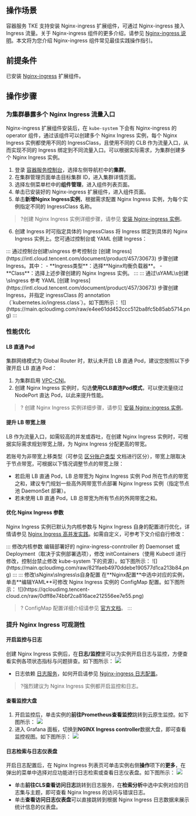 ## 操作场景

容器服务 TKE 支持安装 Nginx-ingress 扩展组件，可通过 Nginx-ingress 接入 Ingress 流量。关于 Nginx-ingress 组件的更多介绍，请参见 [Nginx-ingress 说明](https://intl.cloud.tencent.com/document/product/457/39143)。本文将为您介绍 Nginx-ingress 组件常见最佳实践操作指引。


## 前提条件

已安装 [Nginx-ingress](https://intl.cloud.tencent.com/document/product/457/38981) 扩展组件。


## 操作步骤

### 为集群暴露多个 Nginx Ingress 流量入口

Nginx-ingress 扩展组件安装后，在 `kube-system` 下会有 Nginx-ingress 的 operator 组件，通过该组件可以创建多个 Nginx Ingress 实例，每个 Nginx Ingress 实例都使用不同的 IngressClass，且使用不同的 CLB 作为流量入口，从而实现不同的 Ingress 绑定到不同流量入口。可以根据实际需求，为集群创建多个 Nginx Ingress 实例。


1. 登录 [容器服务控制台](https://console.cloud.tencent.com/tke2)，选择左侧导航栏中的**集群**。
2. 在集群管理页面单击目标集群 ID，进入集群详情页面。
3. 选择左侧菜单栏中的**组件管理**，进入组件列表页面。
4. 单击已安装好的 Nginx-ingress 扩展组件，进入组件页面。
5. 单击**新增Nginx Ingress实例**，根据需求配置 Nginx Ingress 实例，为每个实例指定不同的 IngressClass 名称。
>?创建 Nginx Ingress 实例详细步骤，请参见 [安装 Nginx-ingress 实例](https://intl.cloud.tencent.com/document/product/457/38981)。
6. 创建 Ingress 时可指定具体的 IngressClass 将 Ingress 绑定到具体的 Nginx Ingress 实例上。您可通过控制台或 YAML 创建 Ingress：
<dx-tabs>
::: 通过控制台创建\sIngress
参考控制台 [创建 Ingress](https://intl.cloud.tencent.com/document/product/457/30673) 步骤创建 Ingress。其中：
- **Ingress类型**：选择**Nginx均衡负载器**。
- **Class**：选择上述步骤创建的 Nginx Ingress 实例。
:::
::: 通过\sYAML\s创建\sIngress
参考 YAML [创建 Ingress](https://intl.cloud.tencent.com/document/product/457/30673) 步骤创建 Ingress，并指定 ingressClass 的 annotation（`kubernetes.io/ingress.class`）。如下图所示：
![](https://main.qcloudimg.com/raw/e4ee61dd452ccc512ba8fc5b85ab5714.png)
:::
</dx-tabs>





### 性能优化

#### LB 直通 Pod

集群网络模式为 Global Router 时，默认未开启 LB 直通 Pod，建议您按照以下步骤开启 LB 直通 Pod：

1. 为集群启用 [VPC-CNI](https://intl.cloud.tencent.com/document/product/457/38970)。
2. 创建 Nginx Ingress 实例时，勾选**使用CLB直连Pod模式**，可以使流量绕过 NodePort 直达 Pod，以此来提升性能。
>? 创建 Nginx Ingress 实例详细步骤，请参见 [安装 Nginx-ingress 实例](https://intl.cloud.tencent.com/document/product/457/38981)。





#### 提升 LB 带宽上限

LB 作为流量入口，如需较高的并发或吞吐，在创建 Nginx Ingress 实例时，可根据实际需求规划带宽上限，为 Nginx Ingress 分配更高的带宽。

若账号为非带宽上移类型（可参见 [区分账户类型](https://intl.cloud.tencent.com/document/product/684/15246) 文档进行区分），带宽上限取决于节点带宽，可根据以下情况调整节点的带宽上限：

- 若启用 LB 直通 Pod，LB 总带宽为 Nginx Ingress 实例 Pod 所在节点的带宽之和，建议专门规划一些高外网带宽节点部署 Nginx Ingress 实例（指定节点池 DaemonSet 部署）。
- 若未使用 LB 直通 Pod，LB 总带宽为所有节点的外网带宽之和。



#### 优化 Nginx Ingress 参数

Nginx Ingress 实例已默认为内核参数与 Nginx Ingress 自身的配置进行优化，详情请参见 [Nginx Ingress 高并发实践](https://intl.cloud.tencent.com/document/product/457/38300)。如需自定义，可参考下文介绍自行修改：

<dx-tabs>
::: 修改内核参数
编辑部署好的 nginx-ingress-conntroller 的 Daemonset 或 Deployment（取决于实例部署选项），修改 initContainers（使用 Kubectl 进行修改，控制台禁止修改 kube-system 下的资源）。如下图所示：
![](https://main.qcloudimg.com/raw/821faeb4970ddebe190577d1ca213b84.png)
:::
::: 修改\sNginx\sIngress\s自身配置
在**Nginx配置**中选中对应的实例，单击**编辑YAML**可修改 Nginx Ingress 实例的 ConfigMap 配置。如下图所示：
![](https://qcloudimg.tencent-cloud.cn/raw/0dff8e74bbf2ca816ace212556ee7e55.png)

>? ConfigMap 配置详细介绍请参见 [官方文档](https://kubernetes.github.io/ingress-nginx/user-guide/nginx-configuration/configmap/)。
:::
</dx-tabs>






### 提升 Nginx Ingress 可观测性

#### 开启监控与日志

创建 Nginx Ingress 实例后，在**日志/监控**里可以为实例开启日志与监控，方便查看实例各项状态指标与问题排查。如下图所示：
![](https://qcloudimg.tencent-cloud.cn/raw/61f5e9cf53e1eb8e603317e4ef442375.png)

- 日志依赖 [日志服务](https://intl.cloud.tencent.com/document/product/614)，如何开启请参见 [Nginx-ingress 日志配置](https://intl.cloud.tencent.com/document/product/457/38983)。

>?强烈建议为 Nginx Ingress 实例都开启监控和日志。

#### 查看监控大盘

1. 开启监控后，单击实例的**前往Prometheus查看监控**跳转到云原生监控。如下图所示：
![](https://qcloudimg.tencent-cloud.cn/raw/4c37a0df6d9bb32f0926e37dfac9cca8.png)
2. 进入 Grafana 面板，切换到**NGINX Ingress controller**数据大盘，即可查看监控视图。如下图所示：
![](https://main.qcloudimg.com/raw/82ae23289f21bdd5d0bc9cdf3a8b8ed7.png)

#### 日志检索与日志仪表盘

开启日志配置后，在 Nginx Ingress 列表页可单击实例右侧**操作**项下的**更多**，在弹出的菜单中选择对应功能进行日志检索或查看日志仪表盘。如下图所示：
![](https://qcloudimg.tencent-cloud.cn/raw/43b136031103365a24c7380ecdc121f7.png)
- 单击**前往CLS查看访问日志**跳转到日志服务，在**检索分析**中选中实例对应的日志集与主题，即可查看 Nginx Ingress 的访问与错误日志。
- 单击**查看访问日志仪表盘**可以直接跳转到根据 Nginx Ingress 日志数据来展示统计信息的仪表盘。

